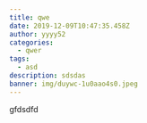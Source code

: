 ```yaml
---
title: qwe
date: 2019-12-09T10:47:35.458Z
author: yyyy52
categories:
  - qwer
tags:
  - asd
description: sdsdas
banner: img/duywc-1u0aao4s0.jpeg
---
```

gfdsdfd

<!--more-->
